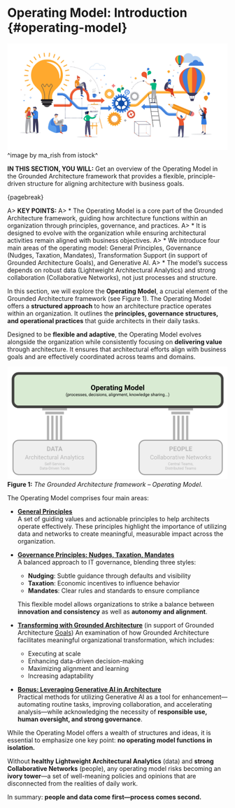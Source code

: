

# Operating Model: Introduction {#operating-model}

![](assets/images/istock/iStock-1126482102.jpg)
^image by ma_rish from istock^

**IN THIS SECTION, YOU WILL:** Get an overview of the Operating Model in the Grounded Architecture framework that provides a flexible, principle-driven structure for aligning architecture with business goals.

{pagebreak}

A> **KEY POINTS:**
A> * The Operating Model is a core part of the Grounded Architecture framework, guiding how architecture functions within an organization through principles, governance, and practices.
A> * It is designed to evolve with the organization while ensuring architectural activities remain aligned with business objectives.
A> * We introduce four main areas of the operating model: General Principles, Governance (Nudges, Taxation, Mandates), Transformation Support (in support of Grounded Architecture Goals), and Generative AI.
A> * The model’s success depends on robust data (Lightweight Architectural Analytics) and strong collaboration (Collaborative Networks), not just processes and structure.

In this section, we will explore the **Operating Model**, a crucial element of the Grounded Architecture framework (see Figure 1). The Operating Model offers a **structured approach** to how an architecture practice operates within an organization. It outlines the **principles, governance structures, and operational practices** that guide architects in their daily tasks.

Designed to be **flexible and adaptive**, the Operating Model evolves alongside the organization while consistently focusing on **delivering value** through architecture. It ensures that architectural efforts align with business goals and are effectively coordinated across teams and domains.

![](assets/images/model-operating-model.png)
**Figure 1:** *The Grounded Architecture framework – Operating Model.*

The Operating Model comprises four main areas:

* **[General Principles](#operating-model)**  
  A set of guiding values and actionable principles to help architects operate effectively. These principles highlight the importance of utilizing data and networks to create meaningful, measurable impact across the organization.

* **[Governance Principles: Nudges, Taxation, Mandates](#governance)**  
  A balanced approach to IT governance, blending three styles:

  * **Nudging**: Subtle guidance through defaults and visibility
  * **Taxation**: Economic incentives to influence behavior
  * **Mandates**: Clear rules and standards to ensure compliance
  
  This flexible model allows organizations to strike a balance between **innovation and consistency** as well as **autonomy and alignment**.

* **[Transforming with Grounded Architecture](#transforming)** (in support of Grounded Architecture [Goals](#goals))
  An examination of how Grounded Architecture facilitates meaningful organizational transformation, which includes:

  * Executing at scale
  * Enhancing data-driven decision-making
  * Maximizing alignment and learning
  * Increasing adaptability

* **[Bonus: Leveraging Generative AI in Architecture](#gen-ai)**  
  Practical methods for utilizing Generative AI as a tool for enhancement—automating routine tasks, improving collaboration, and accelerating analysis—while acknowledging the necessity of **responsible use, human oversight, and strong governance**.

While the Operating Model offers a wealth of structures and ideas, it is essential to emphasize one key point: **no operating model functions in isolation.**

Without **healthy Lightweight Architectural Analytics** (data) and **strong Collaborative Networks** (people), any operating model risks becoming an **ivory tower**—a set of well-meaning policies and opinions that are disconnected from the realities of daily work.

In summary: **people and data come first—process comes second.**